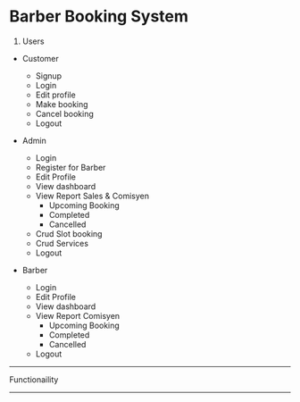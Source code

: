 # Barber Booking System
1. Users 
- Customer
  - Signup
  - Login
  - Edit profile
  - Make booking
  - Cancel booking
  - Logout
    
- Admin
  - Login
  - Register for Barber
  - Edit Profile
  - View dashboard
  - View Report Sales & Comisyen
      - Upcoming Booking
      - Completed
      - Cancelled
  - Crud Slot booking
  - Crud Services
  - Logout
    
- Barber
  - Login
  - Edit Profile
  - View dashboard
  - View Report Comisyen
      - Upcoming Booking
      - Completed
      - Cancelled
  - Logout
  
**********************
Functionaility 
**********************
